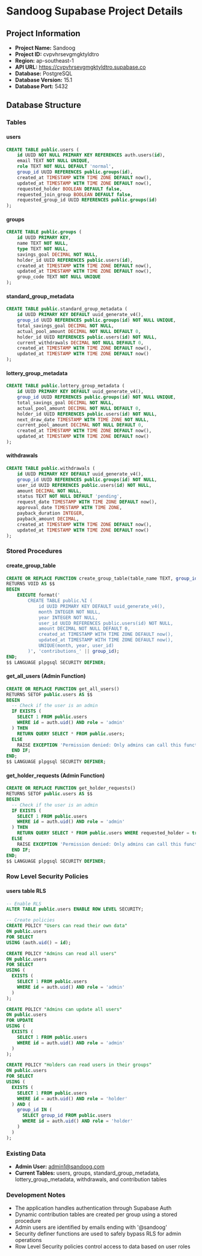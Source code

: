 # Sandoog Supabase Project Details

## Project Information
- **Project Name:** Sandoog
- **Project ID:** cvpvhrsevgmgktyldtro
- **Region:** ap-southeast-1
- **API URL:** https://cvpvhrsevgmgktyldtro.supabase.co
- **Database:** PostgreSQL
- **Database Version:** 15.1
- **Database Port:** 5432

## Database Structure

### Tables

#### users
```sql
CREATE TABLE public.users (
    id UUID NOT NULL PRIMARY KEY REFERENCES auth.users(id),
    email TEXT NOT NULL UNIQUE,
    role TEXT NOT NULL DEFAULT 'normal',
    group_id UUID REFERENCES public.groups(id),
    created_at TIMESTAMP WITH TIME ZONE DEFAULT now(),
    updated_at TIMESTAMP WITH TIME ZONE DEFAULT now(),
    requested_holder BOOLEAN DEFAULT false,
    requested_join_group BOOLEAN DEFAULT false,
    requested_group_id UUID REFERENCES public.groups(id)
);
```

#### groups
```sql
CREATE TABLE public.groups (
    id UUID PRIMARY KEY,
    name TEXT NOT NULL,
    type TEXT NOT NULL,
    savings_goal DECIMAL NOT NULL,
    holder_id UUID REFERENCES public.users(id),
    created_at TIMESTAMP WITH TIME ZONE DEFAULT now(),
    updated_at TIMESTAMP WITH TIME ZONE DEFAULT now(),
    group_code TEXT NOT NULL UNIQUE
);
```

#### standard_group_metadata
```sql
CREATE TABLE public.standard_group_metadata (
    id UUID PRIMARY KEY DEFAULT uuid_generate_v4(),
    group_id UUID REFERENCES public.groups(id) NOT NULL UNIQUE,
    total_savings_goal DECIMAL NOT NULL,
    actual_pool_amount DECIMAL NOT NULL DEFAULT 0,
    holder_id UUID REFERENCES public.users(id) NOT NULL,
    current_withdrawals DECIMAL NOT NULL DEFAULT 0,
    created_at TIMESTAMP WITH TIME ZONE DEFAULT now(),
    updated_at TIMESTAMP WITH TIME ZONE DEFAULT now()
);
```

#### lottery_group_metadata
```sql
CREATE TABLE public.lottery_group_metadata (
    id UUID PRIMARY KEY DEFAULT uuid_generate_v4(),
    group_id UUID REFERENCES public.groups(id) NOT NULL UNIQUE,
    total_savings_goal DECIMAL NOT NULL,
    actual_pool_amount DECIMAL NOT NULL DEFAULT 0,
    holder_id UUID REFERENCES public.users(id) NOT NULL,
    next_draw_date TIMESTAMP WITH TIME ZONE NOT NULL,
    current_pool_amount DECIMAL NOT NULL DEFAULT 0,
    created_at TIMESTAMP WITH TIME ZONE DEFAULT now(),
    updated_at TIMESTAMP WITH TIME ZONE DEFAULT now()
);
```

#### withdrawals
```sql
CREATE TABLE public.withdrawals (
    id UUID PRIMARY KEY DEFAULT uuid_generate_v4(),
    group_id UUID REFERENCES public.groups(id) NOT NULL,
    user_id UUID REFERENCES public.users(id) NOT NULL,
    amount DECIMAL NOT NULL,
    status TEXT NOT NULL DEFAULT 'pending',
    request_date TIMESTAMP WITH TIME ZONE DEFAULT now(),
    approval_date TIMESTAMP WITH TIME ZONE,
    payback_duration INTEGER,
    payback_amount DECIMAL,
    created_at TIMESTAMP WITH TIME ZONE DEFAULT now(),
    updated_at TIMESTAMP WITH TIME ZONE DEFAULT now()
);
```

### Stored Procedures

#### create_group_table
```sql
CREATE OR REPLACE FUNCTION create_group_table(table_name TEXT, group_id UUID)
RETURNS VOID AS $$
BEGIN
    EXECUTE format('
        CREATE TABLE public.%I (
            id UUID PRIMARY KEY DEFAULT uuid_generate_v4(),
            month INTEGER NOT NULL,
            year INTEGER NOT NULL,
            user_id UUID REFERENCES public.users(id) NOT NULL,
            amount DECIMAL NOT NULL DEFAULT 0,
            created_at TIMESTAMP WITH TIME ZONE DEFAULT now(),
            updated_at TIMESTAMP WITH TIME ZONE DEFAULT now(),
            UNIQUE(month, year, user_id)
        )', 'contributions_' || group_id);
END;
$$ LANGUAGE plpgsql SECURITY DEFINER;
```

#### get_all_users (Admin Function)
```sql
CREATE OR REPLACE FUNCTION get_all_users()
RETURNS SETOF public.users AS $$
BEGIN
  -- Check if the user is an admin
  IF EXISTS (
    SELECT 1 FROM public.users
    WHERE id = auth.uid() AND role = 'admin'
  ) THEN
    RETURN QUERY SELECT * FROM public.users;
  ELSE
    RAISE EXCEPTION 'Permission denied: Only admins can call this function';
  END IF;
END;
$$ LANGUAGE plpgsql SECURITY DEFINER;
```

#### get_holder_requests (Admin Function)
```sql
CREATE OR REPLACE FUNCTION get_holder_requests()
RETURNS SETOF public.users AS $$
BEGIN
  -- Check if the user is an admin
  IF EXISTS (
    SELECT 1 FROM public.users
    WHERE id = auth.uid() AND role = 'admin'
  ) THEN
    RETURN QUERY SELECT * FROM public.users WHERE requested_holder = true;
  ELSE
    RAISE EXCEPTION 'Permission denied: Only admins can call this function';
  END IF;
END;
$$ LANGUAGE plpgsql SECURITY DEFINER;
```

### Row Level Security Policies

#### users table RLS
```sql
-- Enable RLS
ALTER TABLE public.users ENABLE ROW LEVEL SECURITY;

-- Create policies
CREATE POLICY "Users can read their own data" 
ON public.users 
FOR SELECT 
USING (auth.uid() = id);

CREATE POLICY "Admins can read all users" 
ON public.users 
FOR SELECT 
USING (
  EXISTS (
    SELECT 1 FROM public.users
    WHERE id = auth.uid() AND role = 'admin'
  )
);

CREATE POLICY "Admins can update all users" 
ON public.users 
FOR UPDATE 
USING (
  EXISTS (
    SELECT 1 FROM public.users
    WHERE id = auth.uid() AND role = 'admin'
  )
);

CREATE POLICY "Holders can read users in their groups" 
ON public.users 
FOR SELECT 
USING (
  EXISTS (
    SELECT 1 FROM public.users
    WHERE id = auth.uid() AND role = 'holder'
  ) AND (
    group_id IN (
      SELECT group_id FROM public.users 
      WHERE id = auth.uid() AND role = 'holder'
    )
  )
);
```

### Existing Data
- **Admin User:** admin1@sandoog.com
- **Current Tables:** users, groups, standard_group_metadata, lottery_group_metadata, withdrawals, and contribution tables

### Development Notes
- The application handles authentication through Supabase Auth
- Dynamic contribution tables are created per group using a stored procedure
- Admin users are identified by emails ending with '@sandoog'
- Security definer functions are used to safely bypass RLS for admin operations
- Row Level Security policies control access to data based on user roles

